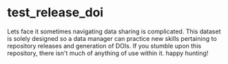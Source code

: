 # test_release_doi
Lets face it sometimes navigating data sharing is complicated. This dataset is solely designed so a data manager can practice new skills pertaining to repository releases and generation of DOIs. If you stumble upon this repository, there isn't much of anything of use within it. happy hunting!
